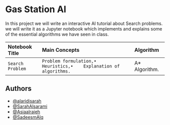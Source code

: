 # Gas Station AI
In this project we will write an interactive AI tutorial about Search problems. we will write it as a Jupyter notebook which implements and explains some of the essential algorithms we have seen in class.


| Notebook Title | Main Concepts      | Algorithm                |
| :-------- | :------- | :------------------------- |
| `Search Problem` | `Problem formulation,•	Heuristics,•	Explanation of algorithms.` | 	A* Algorithm. |



## Authors

- [@alaridisarah](https://www.github.com/alaridisarah)
- [@SarahAlsarami](https://www.github.com/SarahAlsarami)
- [@Asiaalrajeh](https://www.github.com/Asiaalrajeh)
- [@SadeesmAlq](https://www.github.com/SadeesmAlq)

